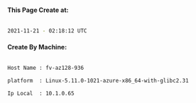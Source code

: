 
   
#### This Page Create at:

```bash

2021-11-21 - 02:18:12 UTC

```

#### Create By Machine:

```bash

Host Name : fv-az128-936

platform  : Linux-5.11.0-1021-azure-x86_64-with-glibc2.31

Ip Local  : 10.1.0.65

```

